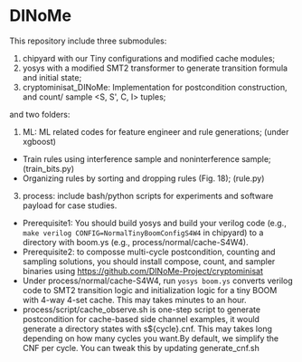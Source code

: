 # DINoMe
This repository include three submodules: 
1. chipyard with our Tiny configurations and modified cache modules;
2. yosys with a modified SMT2 transformer to generate transition formula and initial state;
3. cryptominisat_DINoMe: Implementation for postcondition construction, and count/ sample <S, S', C, I> tuples;

and two folders:
1. ML: ML related codes for feature engineer and rule generations; (under xgboost)
  * Train rules using interference sample and noninterference sample; (train_bits.py)
  * Organizing rules by sorting and dropping rules (Fig. 18); (rule.py)
3. process: include bash/python scripts for experiments and software payload for case studies.
  * Prerequisite1: You should build yosys and build your verilog code (e.g., `make verilog CONFIG=NormalTinyBoomConfigS4W4` in chipyard) to a directory with boom.ys (e.g., process/normal/cache-S4W4). 
  * Prerequisite2: to composse multi-cycle postcondition, counting and sampling solutions, you should install compose, count, and sampler binaries using https://github.com/DINoMe-Project/cryptominisat
  * Under process/normal/cache-S4W4, run `yosys boom.ys` converts verilog code to SMT2 transition logic and initialization logic for a tiny BOOM with 4-way 4-set cache. This may takes minutes to an hour. 
  * process/script/cache_observe.sh is one-step script to generate postcondition for cache-based side channel examples, it would generate a directory states with s${cycle}.cnf. This may takes long depending on how many cycles you want.By default, we simplify the CNF per cycle. You can tweak this by updating generate_cnf.sh

